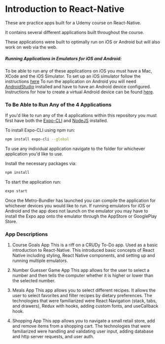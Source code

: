 # Introduction to React-Native

These are practice apps built for a Udemy course on React-Native.

It contains several different applications built throughout the course.

These applications were built to optimally run on iOS or Android but will also work on web via the web.

##### Running Applications in Emulators for iOS and Android:
  To be able to run any of these applications on iOS you must have a Mac, XCode and the iOS Simulator.  To set up an iOS simulator follow the instructions [here](https://www.macinstruct.com/node/494)
  To run the application on Android you will need [AndroidStudio](https://developer.android.com/studio) installed and have to have an Android device configured.  Instructions for how to create a virtual Android device can be found [here](https://developer.android.com/studio/run/managing-avds).

### To Be Able to Run Any of the 4 Applications

If you'd like to run any of the 4 applications within this repository you must first have both the [Expo-CLI](https://expo.io/learn) and [NodeJS](https://nodejs.org/en/download/) installed.

To install Expo-CLI using npm run:

```bash
npm install expo-cli --global
```

To use any individual application navigate to the folder for whichever application you'd like to use.

Install the necessary packages via:

```bash
npm install
```

To start the application run:
```bash
expo start
```

Once the Metro-Bundler has launched you can compile the application for whichever devices you would like to run.  If running emulators for iOS or Android and the app does not launch on the emulator you may have to install the Expo app onto the emulator through the AppStore or GooglePlay Store.

### App Descriptions

1. Course Goals App
  This is a riff on a CRUDy To-Do app. Used as a basic introduction to React-Native.  This introduced basic concepts of React Native including styling, React Native components, and setting up and running multiple emulators.

2. Number Guesser Game App
  This app allows for the user to select a number and then tells the computer whether it is higher or lower than the selected number.

3. Meals App
  This app allows you to select different recipes. It allows the user to select favorites and filter recipes by dietary preferences.
  The technologies that were familiarized were React Navigation (stack, tabs, and drawers), Redux with hooks, adding custom fonts, and useCallback hook.

4. Shopping App
  This app allows you to navigate a small retail store, add and remove items from a shopping cart.  The technologies that were familiarized were handling and validating user input, adding database and http server requests, and user auth.
